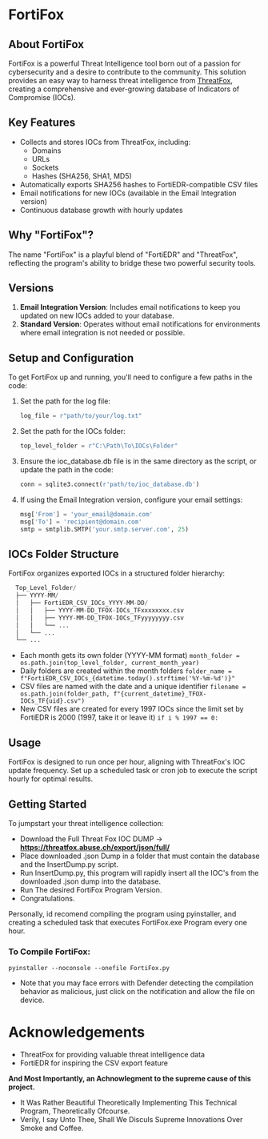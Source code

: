 # FortiFox

## About FortiFox

FortiFox is a powerful Threat Intelligence tool born out of a passion for cybersecurity and a desire to contribute to the community. This solution provides an easy way to harness threat intelligence from [ThreatFox](https://threatfox.abuse.ch/), creating a comprehensive and ever-growing database of Indicators of Compromise (IOCs).

## Key Features

- Collects and stores IOCs from ThreatFox, including:
  - Domains
  - URLs
  - Sockets
  - Hashes (SHA256, SHA1, MD5)
- Automatically exports SHA256 hashes to FortiEDR-compatible CSV files
- Email notifications for new IOCs (available in the Email Integration version)
- Continuous database growth with hourly updates

## Why "FortiFox"?

The name "FortiFox" is a playful blend of "FortiEDR" and "ThreatFox", reflecting the program's ability to bridge these two powerful security tools.

## Versions

1. **Email Integration Version**: Includes email notifications to keep you updated on new IOCs added to your database.
2. **Standard Version**: Operates without email notifications for environments where email integration is not needed or possible.

## Setup and Configuration

To get FortiFox up and running, you'll need to configure a few paths in the code:

1. Set the path for the log file:
   ```python
   log_file = r"path/to/your/log.txt"

2. Set the path for the IOCs folder:
   ```python
   top_level_folder = r"C:\Path\To\IOCs\Folder"

3. Ensure the ioc_database.db file is in the same directory as the script, or update the path in the code:
   ```python
   conn = sqlite3.connect(r'path/to/ioc_database.db')

4. If using the Email Integration version, configure your email settings:
   ```python
   msg['From'] = 'your_email@domain.com'
   msg['To'] = 'recipient@domain.com'
   smtp = smtplib.SMTP('your.smtp.server.com', 25)

## IOCs Folder Structure
FortiFox organizes exported IOCs in a structured folder hierarchy:
```python
  Top_Level_Folder/
  ├── YYYY-MM/
  │   ├── FortiEDR_CSV_IOCs_YYYY-MM-DD/
  │   │   ├── YYYY-MM-DD_TFOX-IOCs_TFxxxxxxxx.csv
  │   │   ├── YYYY-MM-DD_TFOX-IOCs_TFyyyyyyyy.csv
  │   │   └── ...
  │   └── ...
  └── ...
```

- Each month gets its own folder (YYYY-MM format) ``` month_folder = os.path.join(top_level_folder, current_month_year) ```
- Daily folders are created within the month folders ``` folder_name = f"FortiEDR_CSV_IOCs_{datetime.today().strftime('%Y-%m-%d')}" ```
- CSV files are named with the date and a unique identifier ``` filename = os.path.join(folder_path, f"{current_datetime}_TFOX-IOCs_TF{uid}.csv") ```
- New CSV files are created for every 1997 IOCs since the limit set by FortiEDR is 2000 (1997, take it or leave it) ``` if i % 1997 == 0: ```

## Usage
FortiFox is designed to run once per hour, aligning with ThreatFox's IOC update frequency. Set up a scheduled task or cron job to execute the script hourly for optimal results.

## Getting Started
To jumpstart your threat intelligence collection:

- Download the Full Threat Fox IOC DUMP -> **https://threatfox.abuse.ch/export/json/full/**
- Place downloaded .json Dump in a folder that must contain the database and the InsertDump.py script.
- Run InsertDump.py, this program will rapidly insert all the IOC's from the downloaded .json dump into the database.
- Run The desired FortiFox Program Version.
- Congratulations.


Personally, id recomend compiling the program using pyinstaller, and creating a scheduled task that executes FortiFox.exe Program every one hour.

### To Compile FortiFox:
``` pyinstaller --noconsole --onefile FortiFox.py ```
- Note that you may face errors with Defender detecting the compilation behavior as malicious, just click on the notification and allow the file on device.

# Acknowledgements

- ThreatFox for providing valuable threat intelligence data
- FortiEDR for inspiring the CSV export feature
  
**And Most Importantly, an Achnowlegment to the supreme cause of this project.**
  - It Was Rather Beautiful Theoretically Implementing This Technical Program, Theoretically Ofcourse.
  - Verily, I say Unto Thee, Shall We DiscuIs Supreme Innovations Over Smoke and Coffee.

